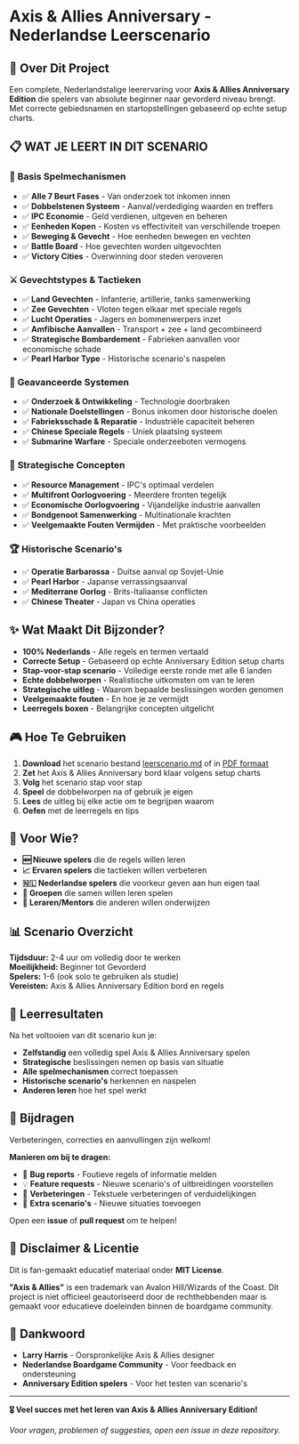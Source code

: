 # Axis & Allies Anniversary - Nederlandse Leerscenario

## 🎯 Over Dit Project

Een complete, Nederlandstalige leerervaring voor **Axis & Allies Anniversary Edition** die spelers van absolute beginner naar gevorderd niveau brengt. Met correcte gebiedsnamen en startopstellingen gebaseerd op echte setup charts.

## 📋 **WAT JE LEERT IN DIT SCENARIO**

### 🎲 **Basis Spelmechanismen**
- ✅ **Alle 7 Beurt Fases** - Van onderzoek tot inkomen innen
- ✅ **Dobbelstenen Systeem** - Aanval/verdediging waarden en treffers
- ✅ **IPC Economie** - Geld verdienen, uitgeven en beheren
- ✅ **Eenheden Kopen** - Kosten vs effectiviteit van verschillende troepen
- ✅ **Beweging & Gevecht** - Hoe eenheden bewegen en vechten
- ✅ **Battle Board** - Hoe gevechten worden uitgevochten
- ✅ **Victory Cities** - Overwinning door steden veroveren

### ⚔️ **Gevechtstypes & Tactieken**
- ✅ **Land Gevechten** - Infanterie, artillerie, tanks samenwerking
- ✅ **Zee Gevechten** - Vloten tegen elkaar met speciale regels
- ✅ **Lucht Operaties** - Jagers en bommenwerpers inzet
- ✅ **Amfibische Aanvallen** - Transport + zee + land gecombineerd
- ✅ **Strategische Bombardement** - Fabrieken aanvallen voor economische schade
- ✅ **Pearl Harbor Type** - Historische scenario's naspelen

### 🔬 **Geavanceerde Systemen**
- ✅ **Onderzoek & Ontwikkeling** - Technologie doorbraken
- ✅ **Nationale Doelstellingen** - Bonus inkomen door historische doelen
- ✅ **Fabrieksschade & Reparatie** - Industriële capaciteit beheren
- ✅ **Chinese Speciale Regels** - Uniek plaatsing systeem
- ✅ **Submarine Warfare** - Speciale onderzeeboten vermogens

### 🎯 **Strategische Concepten**
- ✅ **Resource Management** - IPC's optimaal verdelen
- ✅ **Multifront Oorlogvoering** - Meerdere fronten tegelijk
- ✅ **Economische Oorlogvoering** - Vijandelijke industrie aanvallen
- ✅ **Bondgenoot Samenwerking** - Multinationale krachten
- ✅ **Veelgemaakte Fouten Vermijden** - Met praktische voorbeelden

### 🏆 **Historische Scenario's**
- ✅ **Operatie Barbarossa** - Duitse aanval op Sovjet-Unie
- ✅ **Pearl Harbor** - Japanse verrassingsaanval
- ✅ **Mediterrane Oorlog** - Brits-Italiaanse conflicten
- ✅ **Chinese Theater** - Japan vs China operaties

## ✨ Wat Maakt Dit Bijzonder?

- **100% Nederlands** - Alle regels en termen vertaald
- **Correcte Setup** - Gebaseerd op echte Anniversary Edition setup charts
- **Stap-voor-stap scenario** - Volledige eerste ronde met alle 6 landen
- **Echte dobbelworpen** - Realistische uitkomsten om van te leren
- **Strategische uitleg** - Waarom bepaalde beslissingen worden genomen
- **Veelgemaakte fouten** - En hoe je ze vermijdt
- **Leerregels boxen** - Belangrijke concepten uitgelicht

## 🎮 Hoe Te Gebruiken

1. **Download** het scenario bestand [leerscenario.md](leerscenario.md) of in [PDF formaat](https://github.com/RensTillmann/axis-allies-anniversary-nl-leerscenario/releases/download/v1/leerscenario.pdf)
2. **Zet** het Axis & Allies Anniversary bord klaar volgens setup charts
3. **Volg** het scenario stap voor stap
4. **Speel** de dobbelworpen na of gebruik je eigen
5. **Lees** de uitleg bij elke actie om te begrijpen waarom
6. **Oefen** met de leerregels en tips

## 🎲 Voor Wie?

- **🆕 Nieuwe spelers** die de regels willen leren
- **📈 Ervaren spelers** die tactieken willen verbeteren  
- **🇳🇱 Nederlandse spelers** die voorkeur geven aan hun eigen taal
- **👥 Groepen** die samen willen leren spelen
- **🏫 Leraren/Mentors** die anderen willen onderwijzen

## 📊 Scenario Overzicht

**Tijdsduur:** 2-4 uur om volledig door te werken  
**Moeilijkheid:** Beginner tot Gevorderd  
**Spelers:** 1-6 (ook solo te gebruiken als studie)  
**Vereisten:** Axis & Allies Anniversary Edition bord en regels

## 🎯 Leerresultaten

Na het voltooien van dit scenario kun je:
- **Zelfstandig** een volledig spel Axis & Allies Anniversary spelen
- **Strategische** beslissingen nemen op basis van situatie
- **Alle spelmechanismen** correct toepassen
- **Historische scenario's** herkennen en naspelen
- **Anderen leren** hoe het spel werkt

## 🤝 Bijdragen

Verbeteringen, correcties en aanvullingen zijn welkom! 

**Manieren om bij te dragen:**
- 🐛 **Bug reports** - Foutieve regels of informatie melden
- 💡 **Feature requests** - Nieuwe scenario's of uitbreidingen voorstellen  
- 📝 **Verbeteringen** - Tekstuele verbeteringen of verduidelijkingen
- 🎲 **Extra scenario's** - Nieuwe situaties toevoegen

Open een **issue** of **pull request** om te helpen!

## 📜 Disclaimer & Licentie

Dit is fan-gemaakt educatief materiaal onder **MIT License**. 

**"Axis & Allies"** is een trademark van Avalon Hill/Wizards of the Coast. Dit project is niet officieel geautoriseerd door de rechthebbenden maar is gemaakt voor educatieve doeleinden binnen de boardgame community.

## 🌟 Dankwoord

- **Larry Harris** - Oorspronkelijke Axis & Allies designer
- **Nederlandse Boardgame Community** - Voor feedback en ondersteuning
- **Anniversary Edition spelers** - Voor het testen van scenario's

---

**🎖️ Veel succes met het leren van Axis & Allies Anniversary Edition!**

*Voor vragen, problemen of suggesties, open een issue in deze repository.*
